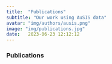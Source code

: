 ```yaml
---
title:  "Publications"
subtitle: "Our work using AuSIS data"
avatar: "img/authors/ausis.png"
image: "img/publications.jpg"
date:   2023-06-23 12:12:12
---
```


### Publications
